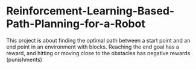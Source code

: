 # Reinforcement-Learning-Based-Path-Planning-for-a-Robot
This project is about finding the optimal path between a start point and an end point in an environment with blocks. Reaching the end goal has a reward, and hitting or moving close to the obstacles has negative rewards (punishments)



